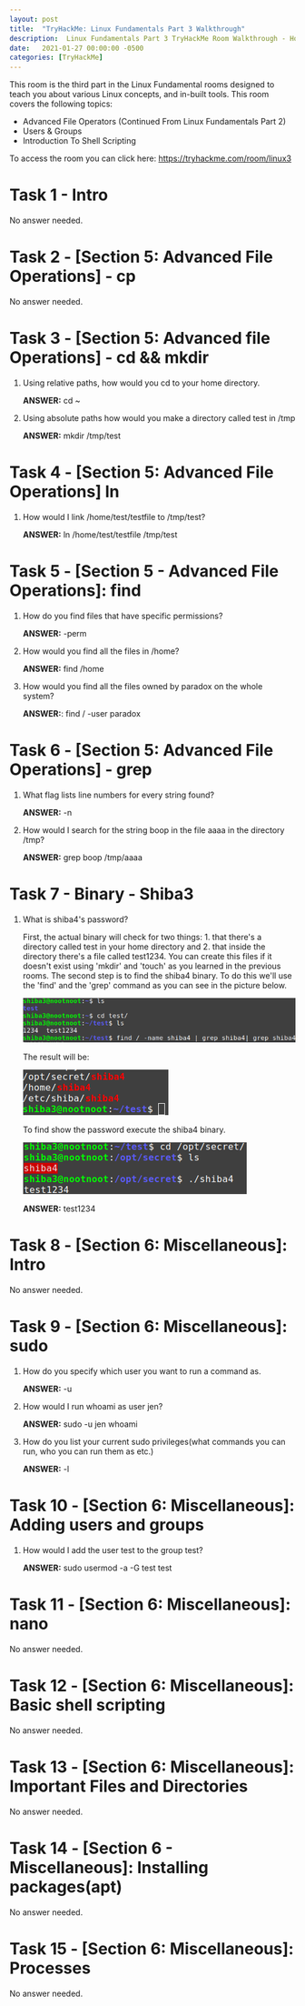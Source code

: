 ```yaml
---
layout: post
title:  "TryHackMe: Linux Fundamentals Part 3 Walkthrough"
description:  Linux Fundamentals Part 3 TryHackMe Room Walkthrough - How to solve it.
date:   2021-01-27 00:00:00 -0500
categories: [TryHackMe]
---
```

This room is the third part in the Linux Fundamental rooms designed to teach you about various Linux concepts, and in-built tools. This room covers the following topics:
* Advanced File Operators (Continued From Linux Fundamentals Part 2)
* Users & Groups
* Introduction To Shell Scripting

To access the room you can click here: <a href="https://tryhackme.com/room/linux3" target="_blank">https://tryhackme.com/room/linux3</a>

# Task 1 - Intro
No answer needed.

# Task 2 - [Section 5: Advanced File Operations] - cp
No answer needed.

# Task 3 - [Section 5: Advanced file Operations] - cd && mkdir

1. Using relative paths, how would you cd to your home directory.

    **ANSWER:** cd ~

2. Using absolute paths how would you make a directory called test in /tmp

    **ANSWER:** mkdir /tmp/test

# Task 4 - [Section 5: Advanced File Operations] ln

1. How would I link /home/test/testfile to /tmp/test?

    **ANSWER:** ln /home/test/testfile /tmp/test

# Task 5 - [Section 5 - Advanced File Operations]: find

1. How do you find files that have specific permissions?

    **ANSWER:** -perm

2. How would you find all the files in /home?

    **ANSWER:** find /home

3. How would you find all the files owned by paradox on the whole system?

    **ANSWER:**: find / -user paradox

# Task 6 - [Section 5: Advanced File Operations] - grep

1. What flag lists line numbers for every string found?

    **ANSWER:** -n

2. How would I search for the string boop in the file aaaa in the directory /tmp?

    **ANSWER:** grep boop /tmp/aaaa

# Task 7 - Binary - Shiba3

1. What is shiba4's password?

    First, the actual binary will check for two things: 1. that there's a directory called test in your home directory and 2. that inside the directory there's a file called test1234. You can create this files if it doesn't exist using 'mkdir' and 'touch' as you learned in the previous rooms.
    The second step is to find the shiba4 binary. To do this we'll use the 'find' and the 'grep' command as you can see in the picture below.

    ![Find Shiba4](/images/linux-fundamentals-part3/shiba3-1.png)

    The result will be:

    ![Find Shiba4 2](/images/linux-fundamentals-part3/shiba3-2.png)

    To find show the password execute the shiba4 binary.

    ![Shiba4 Password](/images/linux-fundamentals-part3/shiba3-3.png)

    **ANSWER:** test1234

# Task 8 - [Section 6: Miscellaneous]: Intro

No answer needed.

# Task 9 - [Section 6: Miscellaneous]: sudo

1. How do you specify which user you want to run a command as.

    **ANSWER:** -u

2. How would I run whoami as user jen?

    **ANSWER:** sudo -u jen whoami

3. How do you list your current sudo privileges(what commands you can run, who you can run them as etc.) 

    **ANSWER:** -l

# Task 10 - [Section 6: Miscellaneous]: Adding users and groups

1. How would I add the user test to the group test?

    **ANSWER:** sudo usermod -a -G test test

# Task 11 - [Section 6: Miscellaneous]: nano

No answer needed.

# Task 12 - [Section 6: Miscellaneous]: Basic shell scripting

No answer needed.

# Task 13 - [Section 6: Miscellaneous]: Important Files and Directories

No answer needed.

# Task 14 - [Section 6 - Miscellaneous]: Installing packages(apt)

No answer needed.

# Task 15 - [Section 6: Miscellaneous]: Processes
No answer needed.